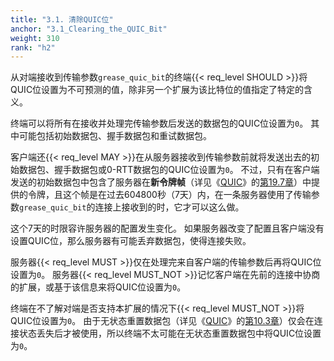 ```yaml
---
title: "3.1. 清除QUIC位"
anchor: "3.1_Clearing_the_QUIC_Bit"
weight: 310
rank: "h2"
---
```


从对端接收到传输参数`grease_quic_bit`的终端{{< req_level SHOULD >}}将QUIC位设置为不可预测的值，除非另一个扩展为该比特位的值指定了特定的含义。

终端可以将所有在接收并处理完传输参数后发送的数据包的QUIC位设置为`0`。
其中可能包括初始数据包、握手数据包和重试数据包。

客户端还{{< req_level MAY >}}在从服务器接收到传输参数前就将发送出去的初始数据包、握手数据包或0-RTT数据包的QUIC位设置为`0`。
不过，只有在客户端发送的初始数据包中包含了服务器在**新令牌帧**（详见《[QUIC](../RFC9000_Chinese_Simplified)》的[第19.7章](../RFC9000_Chinese_Simplified/#19.7_NEW_TOKEN_Frames)）中提供的令牌，且这个帧是在过去604800秒（7天）内，在一条服务器使用了传输参数`grease_quic_bit`的连接上接收到的时，它才可以这么做。

这个7天的时限容许服务器的配置发生变化。
如果服务器改变了配置且客户端没有设置QUIC位，那么服务器有可能丢弃数据包，使得连接失败。

服务器{{< req_level MUST >}}仅在处理完来自客户端的传输参数后再将QUIC位设置为`0`。
服务器{{< req_level MUST_NOT >}}记忆客户端在先前的连接中协商的扩展，或基于该信息来将QUIC位设置为`0`。

终端在不了解对端是否支持本扩展的情况下{{< req_level MUST_NOT >}}将QUIC位设置为`0`。
由于无状态重置数据包（详见《[QUIC](../RFC9000_Chinese_Simplified)》的[第10.3章](../RFC9000_Chinese_Simplified/#10.3_Stateless_Reset)）仅会在连接状态丢失后才被使用，所以终端不太可能在无状态重置数据包中将QUIC位设置为`0`。
